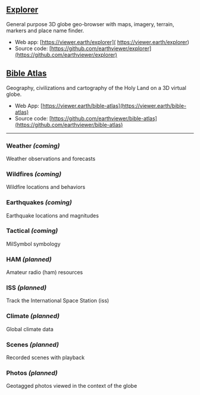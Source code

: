 ## [Explorer](https://viewer.earth/explorer) 
General purpose 3D globe geo-browser with maps, imagery, terrain, markers and place name finder.

- Web app: [https://viewer.earth/explorer]( https://viewer.earth/explorer)
- Source code: [https://github.com/earthviewer/explorer](https://github.com/earthviewer/explorer)

## [Bible Atlas](https://viewer.earth/bible-atlas) 
Geography, civilizations and cartography of the Holy Land on a 3D virtual globe.

- Web App: [https://viewer.earth/bible-atlas](https://viewer.earth/bible-atlas)
- Source code: [https://github.com/earthviewer/bible-atlas](https://github.com/earthviewer/bible-atlas)

---

### Weather _(coming)_
Weather observations and forecasts

### Wildfires _(coming)_
Wildfire locations and behaviors

### Earthquakes _(coming)_
Earthquake locations and magnitudes

### Tactical _(coming)_
MilSymbol symbology 

### HAM _(planned)_
Amateur radio (ham) resources

### ISS _(planned)_
Track the International Space Station (iss)

### Climate _(planned)_
Global climate data

### Scenes _(planned)_
Recorded scenes with playback

### Photos _(planned)_
Geotagged photos viewed in the context of the globe

